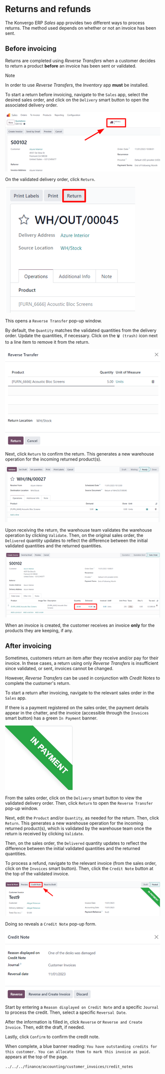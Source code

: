 # Returns and refunds

The Konvergo ERP *Sales* app provides two different ways to process returns. The
method used depends on whether or not an invoice has been sent.

## Before invoicing

Returns are completed using *Reverse Transfers* when a customer decides
to return a product **before** an invoice has been sent or validated.

> [!NOTE]
> In order to use *Reverse Transfers*, the *Inventory* app **must** be
> installed.

To start a return before invoicing, navigate to the `Sales` app, select
the desired sales order, and click on the `Delivery` smart button to
open the associated delivery order.

<img src="returns/sales-order-delivery-smart-button.png"
class="align-center"
alt="A typical sales order with a highlighted delivery smart button in Konvergo ERP Sales." />

On the validated delivery order, click `Return`.

<img src="returns/validated-delivery-order-return-button.png"
class="align-center"
alt="A validated delivery order with a highlighted Return button in Konvergo ERP Sales." />

This opens a `Reverse Transfer` pop-up window.

By default, the `Quantity` matches the validated quantities from the
delivery order. Update the quantities, if necessary. Click on the
`🗑️ (trash)` icon next to a line item to remove it from the return.

<img src="returns/reverse-transfer-popup.png" class="align-center"
alt="The &quot;Reverse Transfer&quot; pop-up window, to make a return before invoicing the customer." />

Next, click `Return` to confirm the return. This generates a new
warehouse operation for the incoming returned product(s).

<img src="returns/warehouse-operation-confirmed-return.png"
class="align-center"
alt="Warehouse operation after a return has been confirmed in Konvergo ERP Sales." />

Upon receiving the return, the warehouse team validates the warehouse
operation by clicking `Validate`. Then, on the original sales order, the
`Delivered` quantity updates to reflect the difference between the
initial validated quantities and the returned quantities.

<img src="returns/updated-sales-quantities.png" class="align-center"
alt="The updated &quot;Delivered&quot; quantity on the sales order after the reverse transfer." />

When an invoice is created, the customer receives an invoice **only**
for the products they are keeping, if any.

## After invoicing

Sometimes, customers return an item after they receive and/or pay for
their invoice. In these cases, a return using only *Reverse Transfers*
is insufficient since validated, or sent, invoices cannot be changed.

However, *Reverse Transfers* can be used in conjunction with *Credit
Notes* to complete the customer's return.

To start a return after invoicing, navigate to the relevant sales order
in the `Sales` app.

If there is a payment registered on the sales order, the payment details
appear in the chatter, and the invoice (accessible through the
`Invoices` smart button) has a green `In
Payment` banner.

<img src="returns/green-in-payment-banner.png" class="align-center"
alt="Sample of a green in payment banner in Konvergo ERP Sales." />

From the sales order, click on the `Delivery` smart button to view the
validated delivery order. Then, click `Return` to open the
`Reverse Transfer` pop-up window.

Next, edit the `Product` and/or `Quantity`, as needed for the return.
Then, click `Return`. This generates a new warehouse operation for the
incoming returned product(s), which is validated by the warehouse team
once the return is received by clicking `Validate`.

Then, on the sales order, the `Delivered` quantity updates to reflect
the difference between the initial validated quantities and the returned
quantities.

To process a refund, navigate to the relevant invoice (from the sales
order, click on the `Invoices` smart button). Then, click the
`Credit Note` button at the top of the validated invoice.

<img src="returns/credit-note-button.png" class="align-center"
alt="A typical customer invoice with a Credit Note button highlighted in Konvergo ERP Sales." />

Doing so reveals a `Credit Note` pop-up form.

<img src="returns/credit-note-pop-up-form.png" class="align-center"
alt="Typical credit note pop-up form that appears in Konvergo ERP Sales." />

Start by entering a `Reason displayed on Credit Note` and a specific
`Journal` to process the credit. Then, select a specific
`Reversal Date`.

After the information is filled in, click `Reverse` or
`Reverse and Create
Invoice`. Then, edit the draft, if needed.

Lastly, click `Confirm` to confirm the credit note.

When complete, a blue banner reading:
`You have outstanding credits for this customer. You
can allocate them to mark this invoice as paid.` appears at the top of
the page.

<div class="seealso">

`../../../finance/accounting/customer_invoices/credit_notes`

</div>
